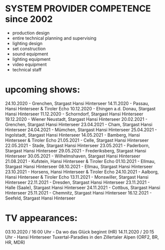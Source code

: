 # SYSTEM PROVIDER COMPETENCE since 2002

- production design
- entire technical planning and supervising
- lighting design
- set construction
- sound equipment
- lighting equipment
- video equipment
- technical staff

# upcoming shows: #

24.10.2020 - Grenchen, Stargast Hansi Hinterseer 
14.11.2020 - Passau, Hansi Hinterseer & Tiroler Echo
10.12.2020 - Ehingen a.d. Donau, Stargast Hansi Hinterseer
11.12.2020 - Schorndorf, Stargast Hansi Hinterseer
19.12.2020 - Wiener Neustadt, Stargast Hansi Hinterseer
20.02.2021 - Grenchen, Stargast Hansi Hinterseer
23.04.2021 - Cham, Stargast Hansi Hinterseer
24.04.2021 - Mümchen, Stargast Hansi Hinterseer
25.04.2021 - Ingolstadt, Stargast Hansi Hinterseer
14.05.2021 - Bamberg, Hansi Hinterseer & Tiroler Echo
21.05.2021 - Celle, Stargast Hansi Hinterseer
22.05.2021 - Stade, Stargast Hansi Hinterseer
23.05.2021 - Paderborn, Stargast Hansi Hinterseer
29.05.2021 - Frederiksberg, Stargast Hansi Hinterseer
30.05.2021 - Wilhelmshaven, Stargast Hansi Hinterseer
21.08.2021 - Kufstein, Hansi Hinterseer & Tiroler Echo
01.10.2021 - Ellmau, Stargast Hansi Hinterseer
08.10.2021 - Ellmau, Stargast Hansi Hinterseer
23.10.2021 - Horsens, Hansi Hinterseer & Tiroler Echo
24.10.2021 - Aalborg, Hansi Hinterseer & Tiroler Echo
13.11.2021 - Monswiller, Stargast Hansi Hinterseer
22.11.2021 - Dresden, Stargast Hansi Hinterseer
23.11.2021 - Halle (Saale), Stargast Hansi Hinterseer
24.11.2021 - Cottbus, Stargast Hansi Hinterseer
25.11.2021 - Chemnitz, Stargast Hansi Hinterseer
16.12.2021 - Seefeld, Stargast Hansi Hinterseer

# TV appearances: #

03.10.2020 / 16:00 Uhr - Da wo das Glück beginnt (HR)
14.11.2020 / 20:15 Uhr - Hansi Hinterseer Tuxertal-Paradies in den Zillertaler Alpen (ORF2, BR, HR, MDR)
